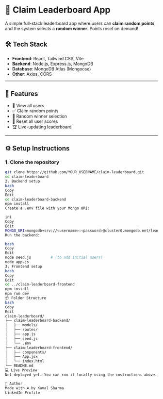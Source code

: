 # 🎯 Claim Leaderboard App

A simple full-stack leaderboard app where users can **claim random points**, and the system selects a **random winner**. Points reset on demand!

## 🛠 Tech Stack

- **Frontend**: React, Tailwind CSS, Vite
- **Backend**: Node.js, Express.js, MongoDB
- **Database**: MongoDB Atlas (Mongoose)
- **Other**: Axios, CORS

---

## 📸 Features

- 🔘 View all users
- ✅ Claim random points
- 🎉 Random winner selection
- 🔁 Reset all user scores
- 🏆 Live-updating leaderboard

---

## ⚙️ Setup Instructions

### 1. Clone the repository

```bash
git clone https://github.com/YOUR_USERNAME/claim-leaderboard.git
cd claim-leaderboard
2. Backend setup
bash
Copy
Edit
cd claim-leaderboard-backend
npm install
Create a .env file with your Mongo URI:

ini
Copy
Edit
MONGO_URI=mongodb+srv://<username>:<password>@cluster0.mongodb.net/leaderboard
Run the backend:

bash
Copy
Edit
node seed.js         # (to add initial users)
node app.js
3. Frontend setup
bash
Copy
Edit
cd ../claim-leaderboard-frontend
npm install
npm run dev
📦 Folder Structure
bash
Copy
Edit
claim-leaderboard/
├── claim-leaderboard-backend/
│   ├── models/
│   ├── routes/
│   ├── app.js
│   ├── seed.js
│   └── .env
├── claim-leaderboard-frontend/
│   ├── components/
│   ├── App.jsx
│   └── index.html
└── README.md
💻 Live Preview
Not deployed yet. You can run it locally using the instructions above.

🙌 Author
Made with ❤️ by Kamal Sharma
LinkedIn Profile